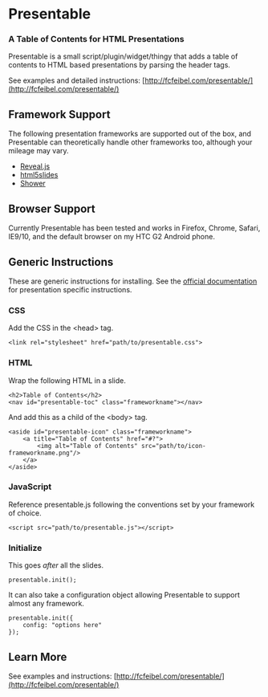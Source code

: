 # Presentable 
### A Table of Contents for HTML Presentations

Presentable is a small script/plugin/widget/thingy that adds a table of contents to HTML based presentations by parsing the header tags.  

See examples and detailed instructions: [http://fcfeibel.com/presentable/](http://fcfeibel.com/presentable/)

## Framework Support

The following presentation frameworks are supported out of the box, and Presentable can theoretically handle other frameworks too, although your mileage may vary.


* [Reveal.js](https://github.com/hakimel/reveal.js)
* [html5slides](http://code.google.com/p/html5slides/)
* [Shower](https://github.com/pepelsbey/shower)

## Browser Support
Currently Presentable has been tested and works in Firefox, Chrome, Safari, IE9/10, and the default browser on my HTC G2 Android phone.

## Generic Instructions
These are generic instructions for installing.  See the [official documentation](http://fcfeibel.com/presentable/) for presentation specific instructions.

### CSS
Add the CSS in the &lt;head&gt; tag.

    <link rel="stylesheet" href="path/to/presentable.css">

### HTML
Wrap the following HTML in a slide.

    <h2>Table of Contents</h2>
    <nav id="presentable-toc" class="frameworkname"></nav>

And add this as a child of the &lt;body&gt; tag.

    <aside id="presentable-icon" class="frameworkname">
        <a title="Table of Contents" href="#?">
            <img alt="Table of Contents" src="path/to/icon-frameworkname.png"/>
        </a>
    </aside>

### JavaScript
Reference presentable.js following the conventions set by your framework of choice.

    <script src="path/to/presentable.js"></script>

### Initialize
This goes <em>after</em> all the slides.

    presentable.init();

It can also take a configuration object allowing Presentable to support almost any framework.

    presentable.init({
        config: "options here"
    });

## Learn More
See examples and instructions: [http://fcfeibel.com/presentable/](http://fcfeibel.com/presentable/)

